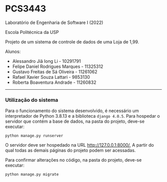 # PCS3443
Laboratório de Engenharia de Software I (2022)

Escola Politécnica da USP

Projeto de um sistema de controle de dados de uma Loja de 1,99.

Alunos:
* Alessandro Jiã Iong Li - 10291791
* Felipe Daniel Rodrigues Marques - 11325312
* Gustavo Freitas de Sá Oliveira - 11261062
* Rafael Xavier Souza Lattari - 9853130
* Roberta Boaventura Andrade - 11260832

--------------------

### Utilização do sistema

Para o funcionamento do sistema desenvolvido, é necessário um interpretador de Python 3.8.13 e a biblioteca `django 4.0.5`. Para hospedar o servidor que contém a base de dados, na pasta do projeto, deve-se executar:

```
python manage.py runserver
```

O servidor deve ser hospedado na URL http://127.0.0.1:8000/, A partir do qual todas as demais páginas do projeto podem ser acessadas.

Para confirmar alterações no código, na pasta do projeto, deve-se executar:

```
python manage.py migrate
```